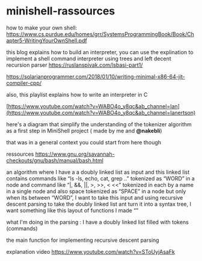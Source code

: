 # minishell-rassources

how to make your own shell: https://www.cs.purdue.edu/homes/grr/SystemsProgrammingBook/Book/Chapter5-WritingYourOwnShell.pdf

this blog explains how to build an interpreter, you can use the explination to implement a shell command interpreter using trees and left decent recursion parser https://ruslanspivak.com/lsbasi-part1/

https://solarianprogrammer.com/2018/01/10/writing-minimal-x86-64-jit-compiler-cpp/

also, this playlist explains how to write an interpreter in C

[https://www.youtube.com/watch?v=WABO4o_y8qc&ab_channel=Ian](https://www.youtube.com/watch?v=WABO4o_y8qc&ab_channel=Ianertson)

here's a  diagram that simplify the understanding of the tokenizer algorithm as a first step in MiniShell project ( made by me and **@nakebli**) 



that was in a general context you could start from here though 

ressources https://www.gnu.org/savannah-checkouts/gnu/bash/manual/bash.html


an algorithm where I have a a doubly linked list as input and this linked list contains commands like “ls -ls, echo, cat, grep ..” tokenized as “WORD” in a node and command like “|, &&, ||, >, >>, < <<” tokenized in each by a name in a single node and also space tokenized as “SPACE” in a node but only when its between “WORD”, I want to take this input and using recursive descent parsing to take the doubly linked list ant turn it into a syntax tree, I want something like this layout of functions I made “”

what I'm doing in the parsing : I have a doubly linked list filled with tokens (commands)

the main function for implementing recursive descent parsing 

explanation video https://www.youtube.com/watch?v=SToUyjAsaFk
